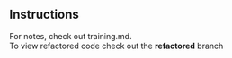 ## Instructions
For notes, check out training.md.  
To view refactored code check out the **refactored** branch